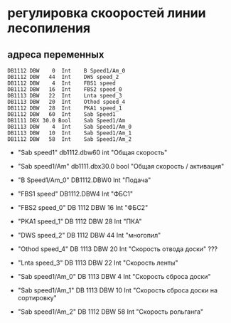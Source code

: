 # регулировка скооростей линии лесопиления

## адреса переменных

```
DB1112 DBW    0	 Int	B Speed1/Am_0
DB1112 DBW   44	 Int	DWS speed_2
DB1112 DBW    4	 Int	FBS1 speed
DB1112 DBW   16	 Int	FBS2 speed_0
DB1113 DBW   22	 Int	Lnta speed_3
DB1113 DBW   20	 Int	Othod speed_4
DB1112 DBW   28	 Int	PKA1 speed_1
DB1112 DBW   60	 Int	Sab Speed1
DB1111 DBX 30.0	Bool	Sab Speed1/Am
DB1113 DBW    4	 Int	Sab Speed1/Am_0
DB1113 DBW   10	 Int	Sab Speed1/Am_1
DB1112 DBW   58	 Int	Sab Speed1/Am_2
```



* "Sab speed1" db1112.dbw60	int	"Общая скорость"
* "Sab speed1/Am" db1111.dbx30.0 bool "Общая скорость / активация"

* "B Speed1/Am_0" DB1112.DBW0	Int "Подача"
* "FBS1 speed" DB1112.DBW4	Int "ФБС1"
* "FBS2 speed_0" DB 1112 DBW 16	Int "ФБС2"
* "PKA1 speed_1" DB 1112 DBW 28	Int "ПКА"
* "DWS speed_2" DB 1112 DBW 44	Int "многопил"
* "Othod speed_4" DB 1113 DBW 20	Int "Скорость отвода доски" ???
* "Lnta speed_3" DB 1113 DBW 22	Int "Скорость ленты"
* "Sab speed1/Am_0" DB 1113 DBW 4	Int "Скорость сброса доски"
* "Sab speed1/Am_1" DB 1113 DBW 10	Int "Скорость сброса доски на сортировку"
* "Sab speed1/Am_2" DB 1112 DBW 58	Int "Скорость рольганга"
